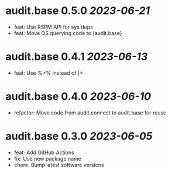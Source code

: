 # audit.base 0.5.0 _2023-06-21_
- feat: Use RSPM API for sys deps
- feat: Move OS querying code to {audit.base}

# audit.base 0.4.1 _2023-06-13_
- feat: Use %>% instead of |>

# audit.base 0.4.0 _2023-06-10_
- refactor: Move code from audit.connect to audit.base for reuse

# audit.base 0.3.0 _2023-06-05_
- feat: Add GitHub Actions
- fix: Use new package name
- chore: Bump latest software versions
